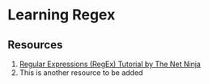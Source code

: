 # Learning Regex

## Resources 

1. [Regular Expressions (RegEx) Tutorial by The Net Ninja](https://www.youtube.com/playlist?list=PL4cUxeGkcC9g6m_6Sld9Q4jzqdqHd2HiD)
2. This is another resource to be added